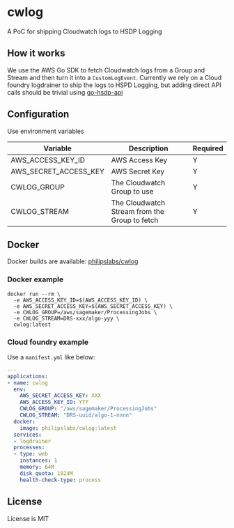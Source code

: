 # cwlog

A PoC for shipping Cloudwatch logs to HSDP Logging

## How it works

We use the AWS Go SDK to fetch Cloudwatch logs from a Group and Stream and then turn it
into a `CustomLogEvent`. Currently we rely on a Cloud foundry logdrainer to ship the logs
to HSPD Logging, but adding direct API calls should be trivial using [go-hsdp-api](https://github.com/philips-software/go-hsdp-api)

## Configuration

Use environment variables

| Variable | Description | Required |
|----------|-------------|----------|
| AWS_ACCESS_KEY_ID | AWS Access Key | Y |
| AWS_SECRET_ACCESS_KEY | AWS Secret Key | Y |
| CWLOG_GROUP | The Cloudwatch Group to use | Y |
| CWLOG_STREAM | The Cloudwatch Stream from the Group to fetch | Y |

## Docker

Docker builds are available: [philipslabs/cwlog](https://hub.docker.com/r/philipslabs/cwlog/tags)

### Docker example

```shell
docker run --rm \
  -e AWS_ACCESS_KEY_ID=$(AWS_ACCESS_KEY_ID) \
  -e AWS_SECRET_ACCESS_KEY=$(AWS_SECRET_ACCESS_KEY) \
  -e CWLOG_GROUP=/aws/sagemaker/ProcessingJobs \
  -e CWLOG_STREAM=DRS-xxx/algo-yyy \
  cwlog:latest
```

### Cloud foundry example

Use a `manifest.yml` like below:

```yaml
---
applications:
- name: cwlog
  env:
    AWS_SECRET_ACCESS_KEY: XXX
    AWS_ACCESS_KEY_ID: YYY
    CWLOG_GROUP: "/aws/sagemaker/ProcessingJobs"
    CWLOG_STREAM: "DRS-uuid/algo-1-nnnn"
  docker:
    image: philipslabs/cwlog:latest
  services:
  - logdrainer
  processes:
  - type: web
    instances: 1
    memory: 64M
    disk_quota: 1024M
    health-check-type: process
```

## License

License is MIT
